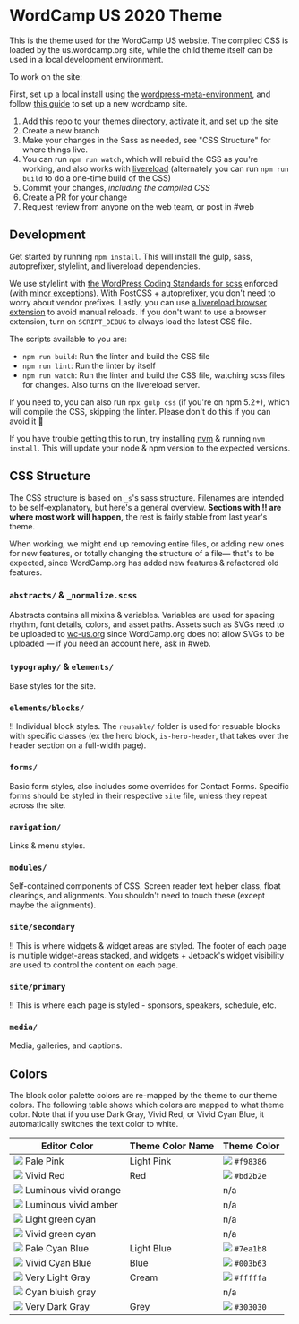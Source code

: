WordCamp US 2020 Theme
======================

This is the theme used for the WordCamp US website. The compiled CSS is loaded by the us.wordcamp.org site, while the child theme itself can be used in a local development environment.

To work on the site:

First, set up a local install using the [wordpress-meta-environment](https://github.com/WordPress/meta-environment), and follow [this guide](https://ryelle.codes/2016/07/local-development-for-wordcamp-websites/) to set up a new wordcamp site.

1. Add this repo to your themes directory, activate it, and set up the site
2. Create a new branch
3. Make your changes in the Sass as needed, see "CSS Structure" for where things live.
4. You can run `npm run watch`, which will rebuild the CSS as you're working, and also works with [livereload](https://chrome.google.com/webstore/detail/livereload/jnihajbhpnppcggbcgedagnkighmdlei) (alternately you can run `npm run build` to do a one-time build of the CSS)
5. Commit your changes, _including the compiled CSS_
6. Create a PR for your change
7. Request review from anyone on the web team, or post in #web


## Development

Get started by running `npm install`. This will install the gulp, sass, autoprefixer, stylelint, and livereload dependencies.

We use stylelint with [the WordPress Coding Standards for scss](https://github.com/WordPress-Coding-Standards/stylelint-config-wordpress) enforced (with [minor exceptions](.stylelintrc.json)). With PostCSS + autoprefixer, you don't need to worry about vendor prefixes. Lastly, you can use [a livereload browser extension](http://livereload.com/extensions/) to avoid manual reloads. If you don't want to use a browser extension, turn on `SCRIPT_DEBUG` to always load the latest CSS file.

The scripts available to you are:

- `npm run build`: Run the linter and build the CSS file
- `npm run lint`: Run the linter by itself
- `npm run watch`: Run the linter and build the CSS file, watching scss files for changes. Also turns on the livereload server.

If you need to, you can also run `npx gulp css` (if you're on npm 5.2+), which will compile the CSS, skipping the linter. Please don't do this if you can avoid it 🙂

If you have trouble getting this to run, try installing [nvm](https://github.com/nvm-sh/nvm#installing-and-updating) & running `nvm install`. This will update your node & npm version to the expected versions.


## CSS Structure

The CSS structure is based on `_s`'s sass structure. Filenames are intended to be self-explanatory, but here's a general overview. **Sections with ‼️ are where most work will happen,** the rest is fairly stable from last year's theme.

When working, we might end up removing entire files, or adding new ones for new features, or totally changing the structure of a file— that's to be expected, since WordCamp.org has added new features & refactored old features.

### `abstracts/` & `_normalize.scss`

Abstracts contains all mixins & variables. Variables are used for spacing rhythm, font details, colors, and asset paths. Assets such as SVGs need to be uploaded to [wc-us.org](https://wc-us.org/) since WordCamp.org does not allow SVGs to be uploaded — if you need an account here, ask in #web.

### `typography/` & `elements/`

Base styles for the site.

### `elements/blocks/`

‼️ Individual block styles. The `reusable/` folder is used for resuable blocks with specific classes (ex the hero block, `is-hero-header`, that takes over the header section on a full-width page).

### `forms/`

Basic form styles, also includes some overrides for Contact Forms. Specific forms should be styled in their respective `site` file, unless they repeat across the site.

### `navigation/`

Links & menu styles.

### `modules/`

Self-contained components of CSS. Screen reader text helper class, float clearings, and alignments. You shouldn't need to touch these (except maybe the alignments).

### `site/secondary`

‼️ This is where widgets & widget areas are styled. The footer of each page is multiple widget-areas stacked, and widgets + Jetpack's widget visibility are used to control the content on each page.

### `site/primary`

‼️ This is where each page is styled - sponsors, speakers, schedule, etc.

### `media/`

Media, galleries, and captions.


## Colors

The block color palette colors are re-mapped by the theme to our theme colors. The following table shows which colors are mapped to what theme color. Note that if you use Dark Gray, Vivid Red, or Vivid Cyan Blue, it automatically switches the text color to white.

| Editor Color | Theme Color Name | Theme Color |
|--------------|------------------|-------------|
| ![](https://placehold.it/18/f78da7/000000?text=+) Pale Pink  | Light Pink | ![](https://placehold.it/18/f98386/000000?text=+) `#f98386` |
| ![](https://placehold.it/18/cf2e2e/000000?text=+) Vivid Red  | Red | ![](https://placehold.it/18/bd2b2e/000000?text=+) `#bd2b2e` |
| ![](https://placehold.it/18/ff6900/000000?text=+) Luminous vivid orange | | n/a |
| ![](https://placehold.it/18/fcb900/000000?text=+) Luminous vivid amber | | n/a |
| ![](https://placehold.it/18/7bdcb5/000000?text=+) Light green cyan | | n/a |
| ![](https://placehold.it/18/00d084/000000?text=+) Vivid green cyan | | n/a |
| ![](https://placehold.it/18/8ed1fc/000000?text=+) Pale Cyan Blue  | Light Blue | ![](https://placehold.it/18/7ea1b8/000000?text=+) `#7ea1b8` |
| ![](https://placehold.it/18/0693e3/000000?text=+) Vivid Cyan Blue  | Blue | ![](https://placehold.it/18/003b63/000000?text=+) `#003b63` |
| ![](https://placehold.it/18/eeeeee/000000?text=+) Very Light Gray  | Cream | ![](https://placehold.it/18/fffffa/000000?text=+) `#fffffa` |
| ![](https://placehold.it/18/abb8c3/000000?text=+) Cyan bluish gray | | n/a |
| ![](https://placehold.it/18/313131/000000?text=+) Very Dark Gray  | Grey | ![](https://placehold.it/18/303030/000000?text=+) `#303030` |
